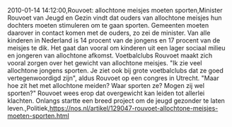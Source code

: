 2010-01-14 14:12:00,Rouvoet: allochtone meisjes moeten sporten,Minister Rouvoet van Jeugd en Gezin vindt dat ouders van allochtone meisjes hun dochters moeten stimuleren om te gaan sporten. Gemeenten moeten daarover in contact komen met de ouders, zo zei de minister. Van alle kinderen in Nederland is 14 procent van de jongens en 17 procent van de meisjes te dik. Het gaat dan vooral om kinderen uit een lager sociaal milieu en jongeren van allochtone afkomst. Voetbalclubs Rouvoet maakt zich vooral zorgen over het gewicht van allochtone meisjes. "Ik zie veel allochtone jongens sporten. Je ziet ook bij grote voetbalclubs dat ze goed vertegenwoordigd zijn", aldus Rouvoet op een congres in Utrecht. "Maar hoe zit het met allochtone meiden? Waar sporten ze? Mogen zij wel sporten?" Rouvoet wees erop dat overgewicht kan leiden tot allerlei klachten. Onlangs startte een breed project om de jeugd gezonder te laten leven.,Politiek,https://nos.nl/artikel/129047-rouvoet-allochtone-meisjes-moeten-sporten.html